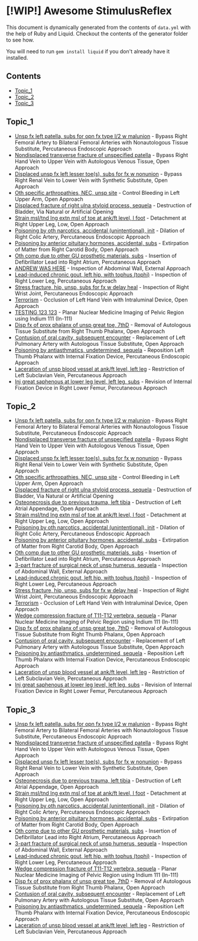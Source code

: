 # [!WIP!] Awesome StimulusReflex

This document is dynamically generated from the contents of `data.yml` with the help of Ruby and Liquid.
Checkout the contents of the generator folder to see how.

You will need to run `gem install liquid` if you don't already have it installed.

## Contents

- [Topic_1](#topic_1)
- [Topic_2](#topic_2)
- [Topic_3](#topic_3)

## Topic_1

- [Unsp fx left patella, subs for opn fx type I/2 w malunion](http://smugmug.com) - Bypass Right Femoral Artery to Bilateral Femoral Arteries with Nonautologous Tissue Substitute, Percutaneous Endoscopic Approach
- [Nondisplaced transverse fracture of unspecified patella](https://privacy.gov.au) - Bypass Right Hand Vein to Upper Vein with Autologous Venous Tissue, Open Approach
- [Displaced unsp fx left lesser toe(s), subs for fx w nonunion](http://scribd.com) - Bypass Right Renal Vein to Lower Vein with Synthetic Substitute, Open Approach
- [Oth specific arthropathies, NEC, unsp site](http://nhs.uk) - Control Bleeding in Left Upper Arm, Open Approach
- [Displaced fracture of right ulna styloid process, sequela](https://ow.ly) - Destruction of Bladder, Via Natural or Artificial Opening
- [Strain msl/tnd lng extn msl of toe at ank/ft level, l foot](https://squidoo.com) - Detachment at Right Upper Leg, Low, Open Approach
- [Poisoning by oth narcotics, accidental (unintentional), init](http://elpais.com) - Dilation of Right Colic Artery, Percutaneous Endoscopic Approach
- [Poisoning by anterior pituitary hormones, accidental, subs](http://livejournal.com) - Extirpation of Matter from Right Carotid Body, Open Approach
- [Oth comp due to other GU prosthetic materials, subs](http://163.com) - Insertion of Defibrillator Lead into Right Atrium, Percutaneous Approach
- [ANDREW WAS HERE](http://princeton.edu) - Inspection of Abdominal Wall, External Approach
- [Lead-induced chronic gout, left hip, with tophus (tophi)](https://ovh.net) - Inspection of Right Lower Leg, Percutaneous Approach
- [Stress fracture, hip, unsp, subs for fx w delay heal](https://usa.gov) - Inspection of Right Wrist Joint, Percutaneous Endoscopic Approach
- [Terrorism](http://shutterfly.com) - Occlusion of Left Hand Vein with Intraluminal Device, Open Approach
- [TESTING 123 123](http://linkedin.com) - Planar Nuclear Medicine Imaging of Pelvic Region using Indium 111 (In-111)
- [Disp fx of prox phalanx of unsp great toe, 7thD](http://admin.ch) - Removal of Autologous Tissue Substitute from Right Thumb Phalanx, Open Approach
- [Contusion of oral cavity, subsequent encounter](http://seattletimes.com) - Replacement of Left Pulmonary Artery with Autologous Tissue Substitute, Open Approach
- [Poisoning by antiasthmatics, undetermined, sequela](https://wikipedia.org) - Reposition Left Thumb Phalanx with Internal Fixation Device, Percutaneous Endoscopic Approach
- [Laceration of unsp blood vessel at ank/ft level, left leg](https://upenn.edu) - Restriction of Left Subclavian Vein, Percutaneous Approach
- [Inj great saphenous at lower leg level, left leg, subs](https://hao123.com) - Revision of Internal Fixation Device in Right Lower Femur, Percutaneous Approach

## Topic_2

- [Unsp fx left patella, subs for opn fx type I/2 w malunion](http://smugmug.com) - Bypass Right Femoral Artery to Bilateral Femoral Arteries with Nonautologous Tissue Substitute, Percutaneous Endoscopic Approach
- [Nondisplaced transverse fracture of unspecified patella](https://privacy.gov.au) - Bypass Right Hand Vein to Upper Vein with Autologous Venous Tissue, Open Approach
- [Displaced unsp fx left lesser toe(s), subs for fx w nonunion](http://scribd.com) - Bypass Right Renal Vein to Lower Vein with Synthetic Substitute, Open Approach
- [Oth specific arthropathies, NEC, unsp site](http://nhs.uk) - Control Bleeding in Left Upper Arm, Open Approach
- [Displaced fracture of right ulna styloid process, sequela](https://ow.ly) - Destruction of Bladder, Via Natural or Artificial Opening
- [Osteonecrosis due to previous trauma, left tibia](https://webnode.com) - Destruction of Left Atrial Appendage, Open Approach
- [Strain msl/tnd lng extn msl of toe at ank/ft level, l foot](https://squidoo.com) - Detachment at Right Upper Leg, Low, Open Approach
- [Poisoning by oth narcotics, accidental (unintentional), init](http://elpais.com) - Dilation of Right Colic Artery, Percutaneous Endoscopic Approach
- [Poisoning by anterior pituitary hormones, accidental, subs](http://livejournal.com) - Extirpation of Matter from Right Carotid Body, Open Approach
- [Oth comp due to other GU prosthetic materials, subs](http://163.com) - Insertion of Defibrillator Lead into Right Atrium, Percutaneous Approach
- [3-part fracture of surgical neck of unsp humerus, sequela](http://princeton.edu) - Inspection of Abdominal Wall, External Approach
- [Lead-induced chronic gout, left hip, with tophus (tophi)](https://ovh.net) - Inspection of Right Lower Leg, Percutaneous Approach
- [Stress fracture, hip, unsp, subs for fx w delay heal](https://usa.gov) - Inspection of Right Wrist Joint, Percutaneous Endoscopic Approach
- [Terrorism](http://shutterfly.com) - Occlusion of Left Hand Vein with Intraluminal Device, Open Approach
- [Wedge compression fracture of T11-T12 vertebra, sequela](http://linkedin.com) - Planar Nuclear Medicine Imaging of Pelvic Region using Indium 111 (In-111)
- [Disp fx of prox phalanx of unsp great toe, 7thD](http://admin.ch) - Removal of Autologous Tissue Substitute from Right Thumb Phalanx, Open Approach
- [Contusion of oral cavity, subsequent encounter](http://seattletimes.com) - Replacement of Left Pulmonary Artery with Autologous Tissue Substitute, Open Approach
- [Poisoning by antiasthmatics, undetermined, sequela](https://wikipedia.org) - Reposition Left Thumb Phalanx with Internal Fixation Device, Percutaneous Endoscopic Approach
- [Laceration of unsp blood vessel at ank/ft level, left leg](https://upenn.edu) - Restriction of Left Subclavian Vein, Percutaneous Approach
- [Inj great saphenous at lower leg level, left leg, subs](https://hao123.com) - Revision of Internal Fixation Device in Right Lower Femur, Percutaneous Approach

## Topic_3

- [Unsp fx left patella, subs for opn fx type I/2 w malunion](http://smugmug.com) - Bypass Right Femoral Artery to Bilateral Femoral Arteries with Nonautologous Tissue Substitute, Percutaneous Endoscopic Approach
- [Nondisplaced transverse fracture of unspecified patella](https://privacy.gov.au) - Bypass Right Hand Vein to Upper Vein with Autologous Venous Tissue, Open Approach
- [Displaced unsp fx left lesser toe(s), subs for fx w nonunion](http://scribd.com) - Bypass Right Renal Vein to Lower Vein with Synthetic Substitute, Open Approach
- [Osteonecrosis due to previous trauma, left tibia](https://webnode.com) - Destruction of Left Atrial Appendage, Open Approach
- [Strain msl/tnd lng extn msl of toe at ank/ft level, l foot](https://squidoo.com) - Detachment at Right Upper Leg, Low, Open Approach
- [Poisoning by oth narcotics, accidental (unintentional), init](http://elpais.com) - Dilation of Right Colic Artery, Percutaneous Endoscopic Approach
- [Poisoning by anterior pituitary hormones, accidental, subs](http://livejournal.com) - Extirpation of Matter from Right Carotid Body, Open Approach
- [Oth comp due to other GU prosthetic materials, subs](http://163.com) - Insertion of Defibrillator Lead into Right Atrium, Percutaneous Approach
- [3-part fracture of surgical neck of unsp humerus, sequela](http://princeton.edu) - Inspection of Abdominal Wall, External Approach
- [Lead-induced chronic gout, left hip, with tophus (tophi)](https://ovh.net) - Inspection of Right Lower Leg, Percutaneous Approach
- [Wedge compression fracture of T11-T12 vertebra, sequela](http://linkedin.com) - Planar Nuclear Medicine Imaging of Pelvic Region using Indium 111 (In-111)
- [Disp fx of prox phalanx of unsp great toe, 7thD](http://admin.ch) - Removal of Autologous Tissue Substitute from Right Thumb Phalanx, Open Approach
- [Contusion of oral cavity, subsequent encounter](http://seattletimes.com) - Replacement of Left Pulmonary Artery with Autologous Tissue Substitute, Open Approach
- [Poisoning by antiasthmatics, undetermined, sequela](https://wikipedia.org) - Reposition Left Thumb Phalanx with Internal Fixation Device, Percutaneous Endoscopic Approach
- [Laceration of unsp blood vessel at ank/ft level, left leg](https://upenn.edu) - Restriction of Left Subclavian Vein, Percutaneous Approach


